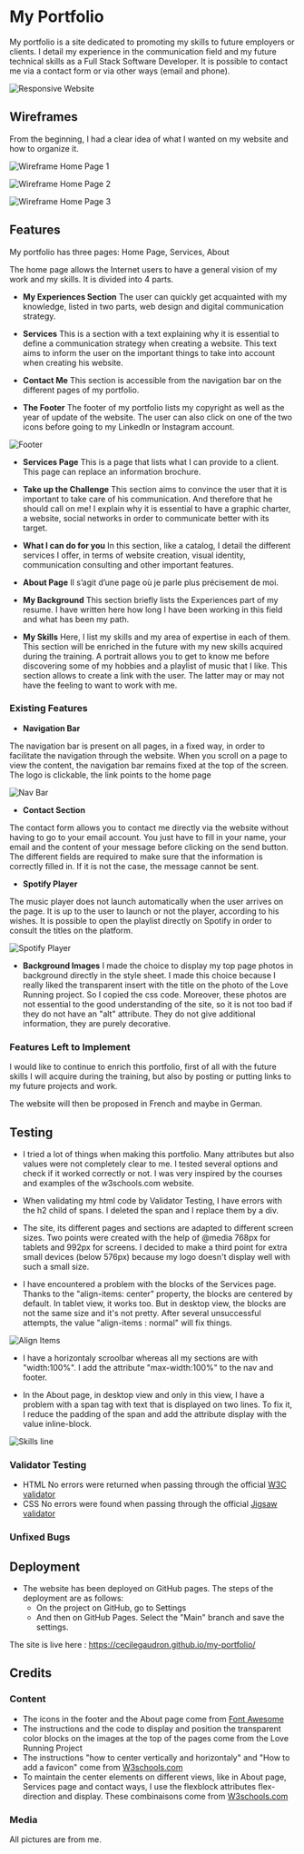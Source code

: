 # My Portfolio
My portfolio is a site dedicated to promoting my skills to future employers or clients. I detail my experience in the communication field and my future technical skills as a Full Stack Software Developer. It is possible to contact me via a contact form or via other ways (email and phone).

![Responsive Website](/assets/screenshots/responsive-website.png)

## Wireframes
From the beginning, I had a clear idea of what I wanted on my website and how to organize it.

![Wireframe Home Page 1](/assets/screenshots/home-page1.jpg)

![Wireframe Home Page 2](/assets/screenshots/home-page2.jpg)

![Wireframe Home Page 3](/assets/screenshots/home-page3.jpg)

## Features

My portfolio has three pages: Home Page, Services, About

The home page allows the Internet users to have a general vision of my work and my skills. It is divided into 4 parts.

- __My Experiences Section__
The user can quickly get acquainted with my knowledge, listed in two parts, web design and digital communication strategy.

- __Services__
This is a section with a text explaining why it is essential to define a communication strategy when creating a website. This text aims to inform the user on the important things to take into account when creating his website.

- __Contact Me__
This section is accessible from the navigation bar on the different pages of my portfolio.

- __The Footer__
The footer of my portfolio lists my copyright as well as the year of update of the website. The user can also click on one of the two icons before going to my LinkedIn or Instagram account.

![Footer](/assets/screenshots/footer.png)

- __Services Page__
This is a page that lists what I can provide to a client. This page can replace an information brochure.

- __Take up the Challenge__
This section aims to convince the user that it is important to take care of his communication. And therefore that he should call on me! I explain why it is essential to have a graphic charter, a website, social networks in order to communicate better with its target. 

- __What I can do for you__
In this section, like a catalog, I detail the different services I offer, in terms of website creation, visual identity, communication consulting and other important features.

- __About Page__
Il s’agit d’une page où je parle plus précisement de moi.

- __My Background__
This section briefly lists the Experiences part of my resume. I have written here how long I have been working in this field and what has been my path.

- __My Skills__
Here, I list my skills and my area of expertise in each of them. 
This section will be enriched in the future with my new skills acquired during the training.
A portrait allows you to get to know me before discovering some of my hobbies and a playlist of music that I like.
This section allows to create a link with the user. The latter may or may not have the feeling to want to work with me.

### Existing Features

- __Navigation Bar__

The navigation bar is present on all pages, in a fixed way, in order to facilitate the navigation through the website. When you scroll on a page to view the content, the navigation bar remains fixed at the top of the screen. 
The logo is clickable, the link points to the home page

![Nav Bar](/assets/screenshots/header.png)

- __Contact Section__

The contact form allows you to contact me directly via the website without having to go to your email account. You just have to fill in your name, your email and the content of your message before clicking on the send button. The different fields are required to make sure that the information is correctly filled in. If it is not the case, the message cannot be sent.

- __Spotify Player__

The music player does not launch automatically when the user arrives on the page. It is up to the user to launch or not the player, according to his wishes. It is possible to open the playlist directly on Spotify in order to consult the titles on the platform.

![Spotify Player](/assets/screenshots/spotify-reader.png)

- __Background Images__
I made the choice to display my top page photos in background directly in the style sheet. I made this choice because I really liked the transparent insert with the title on the photo of the Love Running project. So I copied the css code. Moreover, these photos are not essential to the good understanding of the site, so it is not too bad if they do not have an "alt" attribute. They do not give additional information, they are purely decorative. 

### Features Left to Implement

I would like to continue to enrich this portfolio, first of all with the future skills I will acquire during the training, but also by posting or putting links to my future projects and work.

The website will then be proposed in French and maybe in German.

## Testing

- I tried a lot of things when making this portfolio. Many attributes but also values were not completely clear to me. I tested several options and check if it worked correctly or not. I was very inspired by the courses and examples of the w3schools.com website.

- When validating my html code by Validator Testing, I have errors with the h2 child of spans. I deleted the span and I replace them by a div.

- The site, its different pages and sections are adapted to different screen sizes. Two points were created with the help of @media 768px for tablets and 992px for screens. I decided to make a third point for extra small devices (below 576px) because my logo doesn't display well with such a small size.

- I have encountered a problem with the blocks of the Services page. Thanks to the "align-items: center" property, the blocks are centered by default. In tablet view, it works too. But in desktop view, the blocks are not the same size and it's not pretty. After several unsuccessful attempts, the value "align-items : normal" will fix things.

![Align Items](/assets/screenshots/align-items.png)

- I have a horizontaly scroolbar whereas all my sections are with "width:100%". I add the attribute "max-width:100%" to the nav and footer.

- In the About page, in desktop view and only in this view, I have a problem with a span tag with text that is displayed on two lines. To fix it, I reduce the padding of the span and add the attribute display with the value inline-block.

![Skills line](/assets/screenshots/skills-line.png)

### Validator Testing

- HTML
No errors were returned when passing through the official [W3C validator](https://validator.w3.org/nu/)
- CSS
No errors were found when passing through the official [Jigsaw validator](https://jigsaw.w3.org/css-validator/)

### Unfixed Bugs


## Deployment

- The website has been deployed on GitHub pages. The steps of the deployment are as follows:
    - On the project on GitHub, go to Settings
    - And then on GitHub Pages. Select the "Main" branch and save the settings.

The site is live here : https://cecilegaudron.github.io/my-portfolio/

## Credits

### Content

- The icons in the footer and the About page come from [Font Awesome](https://fontawesome.com/)
- The instructions and the code to display and position the transparent color blocks on the images at the top of the pages come from the Love Running Project
- The instructions "how to center vertically and horizontaly" and "How to add a favicon" come from [W3schools.com](https://www.w3schools.com/) 
- To maintain the center elements on different views, like in About page, Services page and contact ways, I use the flexblock attributes flex-direction and display. These combinaisons come from [W3schools.com](https://www.w3schools.com/)

### Media

All pictures are from me.